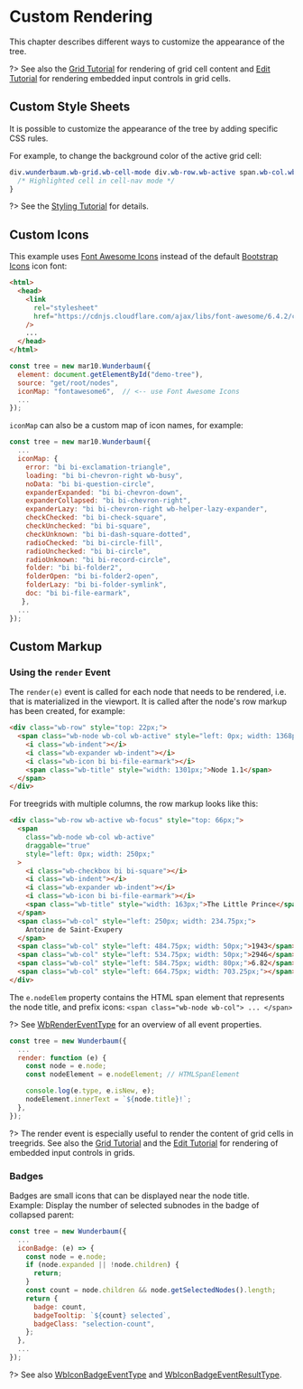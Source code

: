 # Custom Rendering

This chapter describes different ways to customize the appearance of the tree.

?> See also the [Grid Tutorial](/tutorial/tutorial_grid.md) for rendering of
grid cell content and [Edit Tutorial](/tutorial/tutorial_grid.md) for rendering
embedded input controls in grid cells.

## Custom Style Sheets

It is possible to customize the appearance of the tree by adding specific CSS rules.

For example, to change the background color of the active grid cell:

```css
div.wunderbaum.wb-grid.wb-cell-mode div.wb-row.wb-active span.wb-col.wb-active {
  /* Highlighted cell in cell-nav mode */
}
```

?> See the [Styling Tutorial](/tutorial/tutorial_styling.md) for details.

## Custom Icons

This example uses [Font Awesome Icons](https://fontawesome.com/icons) instead
of the default [Bootstrap Icons](https://icons.getbootstrap.com/) icon font:

```html
<html>
  <head>
    <link
      rel="stylesheet"
      href="https://cdnjs.cloudflare.com/ajax/libs/font-awesome/6.4.2/css/all.min.css"
    />
    ...
  </head>
</html>
```

```js
const tree = new mar10.Wunderbaum({
  element: document.getElementById("demo-tree"),
  source: "get/root/nodes",
  iconMap: "fontawesome6",  // <-- use Font Awesome Icons
  ...
});
```

`iconMap` can also be a custom map of icon names, for example:

```js
const tree = new mar10.Wunderbaum({
  ...
  iconMap: {
    error: "bi bi-exclamation-triangle",
    loading: "bi bi-chevron-right wb-busy",
    noData: "bi bi-question-circle",
    expanderExpanded: "bi bi-chevron-down",
    expanderCollapsed: "bi bi-chevron-right",
    expanderLazy: "bi bi-chevron-right wb-helper-lazy-expander",
    checkChecked: "bi bi-check-square",
    checkUnchecked: "bi bi-square",
    checkUnknown: "bi bi-dash-square-dotted",
    radioChecked: "bi bi-circle-fill",
    radioUnchecked: "bi bi-circle",
    radioUnknown: "bi bi-record-circle",
    folder: "bi bi-folder2",
    folderOpen: "bi bi-folder2-open",
    folderLazy: "bi bi-folder-symlink",
    doc: "bi bi-file-earmark",
   },
  ...
});
```

## Custom Markup

### Using the `render` Event

The `render(e)` event is called for each node that needs to be rendered, i.e. that
is materialized in the viewport.
It is called after the node's row markup has been created, for example:

```html
<div class="wb-row" style="top: 22px;">
  <span class="wb-node wb-col wb-active" style="left: 0px; width: 1368px;">
    <i class="wb-indent"></i>
    <i class="wb-expander wb-indent"></i>
    <i class="wb-icon bi bi-file-earmark"></i>
    <span class="wb-title" style="width: 1301px;">Node 1.1</span>
  </span>
</div>
```

For treegrids with multiple columns, the row markup looks like this:

```html
<div class="wb-row wb-active wb-focus" style="top: 66px;">
  <span
    class="wb-node wb-col wb-active"
    draggable="true"
    style="left: 0px; width: 250px;"
  >
    <i class="wb-checkbox bi bi-square"></i>
    <i class="wb-indent"></i>
    <i class="wb-expander wb-indent"></i>
    <i class="wb-icon bi bi-file-earmark"></i>
    <span class="wb-title" style="width: 163px;">The Little Prince</span>
  </span>
  <span class="wb-col" style="left: 250px; width: 234.75px;">
    Antoine de Saint-Exupery
  </span>
  <span class="wb-col" style="left: 484.75px; width: 50px;">1943</span>
  <span class="wb-col" style="left: 534.75px; width: 50px;">2946</span>
  <span class="wb-col" style="left: 584.75px; width: 80px;">6.82</span>
  <span class="wb-col" style="left: 664.75px; width: 703.25px;"></span>
</div>
```

The `e.nodeElem` property contains the HTML span element that represents the
node title, and prefix icons:
`<span class="wb-node wb-col"> ... </span>`

?> See [WbRenderEventType](https://mar10.github.io/wunderbaum/api/interfaces/types.WbRenderEventType.html)
for an overview of all event properties.

```js
const tree = new Wunderbaum({
  ...
  render: function (e) {
    const node = e.node;
    const nodeElement = e.nodeElement; // HTMLSpanElement

    console.log(e.type, e.isNew, e);
    nodeElement.innerText = `${node.title}!`;
  },
});
```

?> The render event is especially useful to render the content of grid cells
in treegrids. See also the [Grid Tutorial](/tutorial/tutorial_grid.md)
and the [Edit Tutorial](/tutorial/tutorial_edit.md) for rendering of embedded
input controls in grids.

### Badges

Badges are small icons that can be displayed near the node title. <br>
Example: Display the number of selected subnodes in the badge of collapsed parent:

```js
const tree = new Wunderbaum({
  ...
  iconBadge: (e) => {
    const node = e.node;
    if (node.expanded || !node.children) {
      return;
    }
    const count = node.children && node.getSelectedNodes().length;
    return {
      badge: count,
      badgeTooltip: `${count} selected`,
      badgeClass: "selection-count",
    };
  },
  ...
});
```

?> See also [WbIconBadgeEventType](https://mar10.github.io/wunderbaum/api/interfaces/types.WbIconBadgeEventType.html)
and [WbIconBadgeEventResultType](https://mar10.github.io/wunderbaum/api/interfaces/types.WbIconBadgeEventResultType.html).

<!-- ### Related Tree Options

### Related Methods

- `util.toggleCheckbox()`

### Related CSS Rules

### Code Hacks

```js

``` -->
